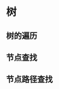 # 树



## 树的遍历

## 节点查找

## 节点路径查找

[1]: https://www.jianshu.com/p/eedcca015c4f	"js在树形对象数组结构中查找对象"

